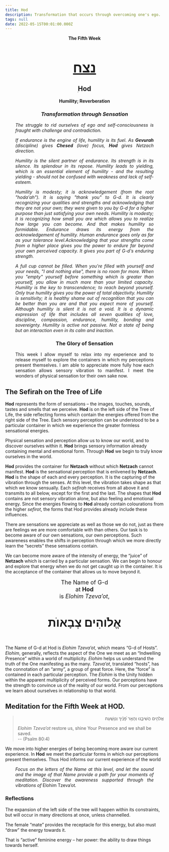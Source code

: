```yaml
---
title: Hod
description: Transformation that occurs through overcoming one's ego.
tags: null
date: 2022-05-15T00:01:00.000Z
---
```


<div style="text-align: center; font-weight: bold"> 
<p>The Fifth Week </p>
<h1 style="font-size: 300%; text-decoration: underline">נצח</h1>
<h2>ִHod</h2>
<p>Humility; Reverberation<p />
<h3 style="font-style: italic">Transformation through Sensation</h3>
</div>
<div style="margin-left: 2rem; margin-right: 2rem;text-align: justify">

<div style="font-style: italic">

The struggle to rid ourselves of ego and self-consciousness is fraught with challenge and contradiction.

If endurance is the engine of life, humility is its fuel. As **Gevurah** (discipline) gives **Chesed** (love) focus, **Hod** gives Netzach direction.

Humility is the silent partner of endurance. Its strength is in its silence. Its splendour in its repose. Humility leads to yielding, which is an essential element of humility - and the resulting yielding - should not be confused with weakness and lack of self-esteem.

Humility is modesty; it is acknowledgement (from the root _"hoda'ah"_). It is saying "thank you" to G-d. It is clearly recognizing your qualities and strengths and acknowledging that they are not your own; they were given to you by G-d for a higher purpose than just satisfying your own needs. Humility is modesty; it is recognizing how small you are which allows you to realize how large you can become. And that makes humility so formidable.
Endurance draws its energy from the acknowledgement of humility. Human endurance goes only as far as your tolerance level.Acknowledging that your strengths come from a higher place gives you the power to endure far beyond your own perceived capacity. It gives you part of G-d's enduring strength.

A full cup cannot be filled. When you're filled with yourself and your needs, "I and nothing else", there is no room for more. When you "empty" yourself before something which is greater than yourself, you allow in much more than your limited capacity. Humility is the key to transcendence; to reach beyond yourself. Only true humility gives you the power of total objectivity.
Humility is sensitivity; it is healthy shame out of recognition that you can be better than you are and that you expect more of yourself. Although humility is silent it is not a void. It is a dynamic expression of life that includes all seven qualities of love, discipline, compassion, endurance, humility, bonding and sovereignty. Humility is active not passive. Not a state of being but an interaction even in its calm and inaction.

</div>

<h3 style="text-align:center">The Glory of Sensation</h3>

This week I allow myself to relax into my experience and to release myself to explore the containers in which my perceptions present themselves. I am able to appreciate more fully how each sensation allows sensory vibration to manifest. I meet the wonders of physical sensation tor their own sake now.

</div>

## The Sefirah on the Tree of Life

**Hod** represents the form of sensations – the images, touches, sounds, tastes and smells that we perceive. **Hod** is on the left side of the Tree of Life, the side reflecting forms which contain the energies offered from the right side of the Tree. Each sensory perception can be understood to be a particular container in which we experience the greater formless sensational energies.

Physical sensation and perception allow us to know our world, and to discover ourselves within it. **Hod** brings sensory information already containing mental and emotional form. Through **Hod** we begin to truly know ourselves in the world.

**Hod** provides the container for **Netzach** without which **Netzach** cannot manifest. **Hod** is the sensational perception that is enlivened by **Netzach**. **Hod** is the shape of each and every perception. It is the capturing of the vibration through the senses. At this level, the vibration takes shape as that which we know sensually. Each _sefirah_ receives from all above it and transmits to all below, except for the first and the last. The shapes that **Hod** contains are not sensory vibration alone, but also feeling and emotional energy. Since the energies flowing to **Hod** already contain colourations from the higher _sefirot_, the forms that Hod provides already include these influences.

There are sensations we appreciate as well as those we do not, just as there are feelings we are more comfortable with than others. Our task is to become aware of our own sensations, our own perceptions. Such awareness enables the shifts in perception through which we more directly learn the “secrets” these sensations contain.

We can become more aware of the intensity of energy, the “juice” of **Netzach** which is carried by a particular sensation. We can begin to honour and explore that energy when we do not get caught up in the container. It is the acceptance of the container that allows us to move beyond it.

<div style="text-align: center; font-size: 130%">
The Name of G-d<br />
at <strong>Hod</strong></br >
is <em>Elohim Tzeva’ot</em>,
<h4 style="font-size: 200%">
אֱלֺוהִים צְבָאוֺת</h4>
</div>

The Name of G-d at Hod is _Elohim Tzeva’ot_, which means “G-d of Hosts”. _Elohim_, generally, reflects the aspect of the One we meet as an “Indwelling Presence” within a world of multiplicity. _Elohim_ helps us understand the truth of the One manifesting as the many. _Tzeva’ot_, translated “hosts”, has the connotation of an “army”, a group of great force. Here, the “force” is contained in each particular perception. The _Elohim_ is the Unity hidden within the apparent multiplicity of perceived forms. Our perceptions have the strength to convince us of the reality of our world. From our perceptions we learn about ourselves in relationship to that world.

## Meditation for the Fifth Week at HOD.

<blockquote dir="rtl">
אֱלֹהִ֥ים הֲשִׁיבֵ֑נוּ וְהָאֵ֥ר פָּ֝נֶ֗יךָ וְנִוָּשֵֽׁעָה׃ 
<p dir="ltr">
<em>Elohim Tzeva’ot</em> restore us, shine Your Presence and we shall be saved.<br />
-- (Psalm 80:4)
</p>
</blockquote>

We move into higher energies of being becoming more aware ֹֹour current experience. In **Hod** we meet the particular forms in which our perceptions present themselves. Thus Hod informs our current experience of the world

<div style="margin-left: 2rem; margin-right: 2rem;text-align: justify; font-style: italic">

Focus on the letters of the Name at this level, and let the sound and the image of that Name provide a path for your moments of meditation. Discover the awareness supported through the vibrations of <span style="font-style: normal">Elohim Tzeva’ot</span>.

</div>

<h3>Reflections</h3>

The expansion of the left side of the tree will happen within its constraints, but will occur in many directions at once, unless channelled.

The female “mate” provides the receptacle for this energy, but also must “draw” the energy towards it.

That is “active” feminine energy – her power: the ability to draw things towards herself.
